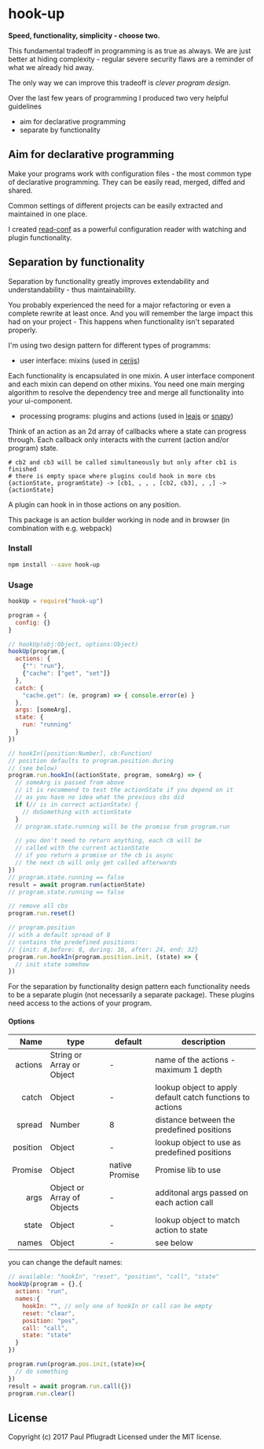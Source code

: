 # hook-up

**Speed, functionality, simplicity - choose two.**

This fundamental tradeoff in programming is as true as always.
We are just better at hiding complexity - regular severe security flaws are a reminder of what we already hid away.

The only way we can improve this tradeoff is *clever program design*.

Over the last few years of programming I produced two very helpful guidelines
- aim for declarative programming
- separate by functionality

## Aim for declarative programming

Make your programs work with configuration files - the most common type of declarative programming.
They can be easily read, merged, diffed and shared.

Common settings of different projects can be easily extracted and maintained in one place.

I created [read-conf](https://github.com/paulpflug/read-conf) as a powerful configuration reader with watching and plugin functionality.

## Separation by functionality
Separation by functionality greatly improves extendability and understandability - thus maintainability.

You probably experienced the need for a major refactoring or even a complete rewrite at least once. And you will remember the large impact this had on your project - This happens when functionality isn't separated properly.

I'm using two design pattern for different types of programms:
- user interface: mixins (used in [cerijs](https://github.com/cerijs/ceri))

Each functionality is encapsulated in one mixin. 
A user interface component and each mixin can depend on other mixins.
You need one main merging algorithm to resolve the dependency tree and merge all functionality into your ui-component.

- processing programs: plugins and actions (used in [leajs](https://github.com/leajs/leajs) or [snapy](https://github.com/snapy/snapy))

Think of an action as an 2d array of callbacks where a state can progress through.
Each callback only interacts with the current (action and/or program) state.

```
# cb2 and cb3 will be called simultaneously but only after cb1 is finished
# there is empty space where plugins could hook in more cbs
{actionState, programState} -> [cb1, , , , [cb2, cb3], , ,] -> {actionState}
```

A plugin can hook in in those actions on any position.

This package is an action builder working in node and in browser (in combination with e.g. webpack)


### Install
```sh
npm install --save hook-up
```

### Usage
```js
hookUp = require("hook-up")

program = {
  config: {}
}

// hookUp(obj:Object, options:Object)
hookUp(program,{
  actions: {
    {"": "run"},
    {"cache": ["get", "set"]}
  },
  catch: {
    "cache.get": (e, program) => { console.error(e) } 
  },
  args: [someArg],
  state: {
    run: "running"
  }
})

// hookIn([position:Number], cb:Function)
// position defaults to program.position.during
// (see below)
program.run.hookIn((actionState, program, someArg) => {
  // someArg is passed from above
  // it is recommend to test the actionState if you depend on it
  // as you have no idea what the previous cbs did
  if (// is in correct actionState) {
    // doSomething with actionState
  } 
  // program.state.running will be the promise from program.run

  // you don't need to return anything, each cb will be
  // called with the current actionState
  // if you return a promise or the cb is async
  // the next cb will only get called afterwards
})
// program.state.running == false
result = await program.run(actionState)
// program.state.running == false

// remove all cbs
program.run.reset()

// program.position
// with a default spread of 8
// contains the predefined positions:
// {init: 0,before: 8, during: 16, after: 24, end: 32}
program.run.hookIn(program.position.init, (state) => {
  // init state somehow
})
```

For the separation by functionality design pattern each functionality needs to be a separate plugin (not necessarily a separate package). These plugins need access to the actions of your program.
#### Options
Name | type | default | description
---:| --- | ---| ---
actions | String or Array or Object | - | name of the actions - maximum 1 depth
catch | Object | - | lookup object to apply default catch functions to actions
spread | Number | 8 | distance between the predefined positions
position | Object | - | lookup object to use as predefined positions
Promise | Object | native Promise | Promise lib to use
args | Object or Array of Objects | - | additonal args passed on each action call
state | Object | - | lookup object to match action to state
names | Object | - | see below

you can change the default names:
```js
// available: "hookIn", "reset", "position", "call", "state"
hookUp(program = {},{
  actions: "run",
  names:{
    hookIn: "", // only one of hookIn or call can be empty
    reset: "clear",
    position: "pos",
    call: "call",
    state: "state"
  }
})

program.run(program.pos.init,(state)=>{
  // do something
})
result = await program.run.call({})
program.run.clear()
```

## License
Copyright (c) 2017 Paul Pflugradt
Licensed under the MIT license.
